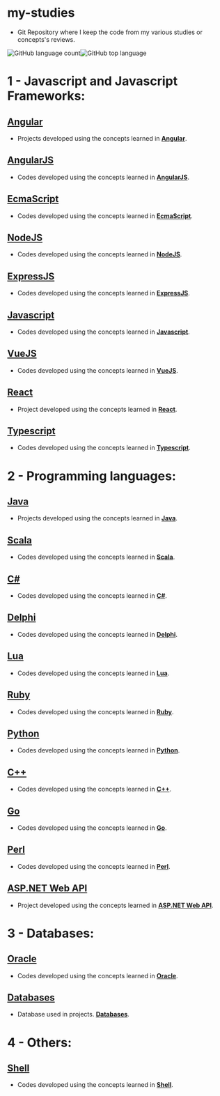 # my-studies
- Git Repository where I keep the code from my various studies or concepts's reviews.

![GitHub language count](https://img.shields.io/github/languages/count/anderson-81/my-studies)![GitHub top language](https://img.shields.io/github/languages/top/anderson-81/my-studies)

# 1 - Javascript and Javascript Frameworks:

## [Angular](https://github.com/anderson-81/my-studies/tree/master/angular)
* Projects developed using the concepts learned in [**Angular**](https://github.com/anderson-81/my-studies/tree/master/angular).
## [AngularJS](https://github.com/anderson-81/my-studies/tree/angularjs)
* Codes developed using the concepts learned in [**AngularJS**](https://github.com/anderson-81/my-studies/tree/master/angularjs).
## [EcmaScript](https://github.com/anderson-81/my-studies/tree/ecmascript)
* Codes developed using the concepts learned in [**EcmaScript**](https://github.com/anderson-81/my-studies/tree/master/delphi).
## [NodeJS](https://github.com/anderson-81/my-studies/tree/nodejs)
* Codes developed using the concepts learned in [**NodeJS**](https://github.com/anderson-81/my-studies/tree/master/nodejs).
## [ExpressJS](https://github.com/anderson-81/my-studies/tree/expressjs)
* Codes developed using the concepts learned in [**ExpressJS**](https://github.com/anderson-81/my-studies/tree/master/expressjs).
## [Javascript](https://github.com/anderson-81/my-studies/tree/javascript)
* Codes developed using the concepts learned in [**Javascript**](https://github.com/anderson-81/my-studies/tree/master/javascript).
## [VueJS](https://github.com/anderson-81/my-studies/tree/vuejs)
* Codes developed using the concepts learned in [**VueJS**](https://github.com/anderson-81/my-studies/tree/master/vuejs).
## [React](https://github.com/anderson-81/my-studies/tree/master/react)
* Project developed using the concepts learned in [**React**](https://github.com/anderson-81/my-studies/tree/master/react).
## [Typescript](https://github.com/anderson-81/my-studies/tree/master/typescript/typescript-studies)
* Codes developed using the concepts learned in [**Typescript**](https://github.com/anderson-81/my-studies/tree/master/typescript/typescript-studies).

# 2 - Programming languages:

## [Java](https://github.com/anderson-81/my-studies/tree/master/java)
* Projects developed using the concepts learned in [**Java**](https://github.com/anderson-81/my-studies/tree/master/java).
## [Scala](https://github.com/anderson-81/my-studies/tree/master/scala/tutorialspoint)
* Codes developed using the concepts learned in [**Scala**](https://github.com/anderson-81/my-studies/tree/master/scala/tutorialspoint).
## [C#](https://github.com/anderson-81/my-studies/tree/master/csharp)
* Codes developed using the concepts learned in [**C#**](https://github.com/anderson-81/my-studies/tree/master/csharp).
## [Delphi](https://github.com/anderson-81/my-studies/tree/delphi)
* Codes developed using the concepts learned in [**Delphi**](https://github.com/anderson-81/my-studies/tree/master/delphi).
## [Lua](https://github.com/anderson-81/my-studies/tree/lua)
* Codes developed using the concepts learned in [**Lua**](https://github.com/anderson-81/my-studies/tree/master/lua).
## [Ruby](https://github.com/anderson-81/my-studies/tree/master/ruby)
* Codes developed using the concepts learned in [**Ruby**](https://github.com/anderson-81/my-studies/tree/master/ruby).
## [Python](https://github.com/anderson-81/my-studies/tree/master/python)
* Codes developed using the concepts learned in [**Python**](https://github.com/anderson-81/my-studies/tree/master/python).
## [C++](https://github.com/anderson-81/my-studies/tree/c++)
* Codes developed using the concepts learned in [**C++**](https://github.com/anderson-81/my-studies/tree/master/c++).
## [Go](https://github.com/anderson-81/my-studies/tree/master/go)
* Codes developed using the concepts learned in [**Go**](https://github.com/anderson-81/my-studies/tree/master/go).
## [Perl](https://github.com/anderson-81/my-studies/tree/master/perl/PerlStudies)
* Codes developed using the concepts learned in [**Perl**](https://github.com/anderson-81/my-studies/tree/master/perl/PerlStudies).
## [ASP.NET Web API](https://github.com/anderson-81/my-studies/tree/master/webapi/BlogProject)
* Project developed using the concepts learned in [**ASP.NET Web API**](https://github.com/anderson-81/my-studies/tree/master/webapi/BlogProject).

# 3 - Databases:

## [Oracle](https://github.com/anderson-81/my-studies/tree/oracle)
* Codes developed using the concepts learned in [**Oracle**](https://github.com/anderson-81/my-studies/tree/master/oracle).
## [Databases](https://github.com/anderson-81/my-studies/tree/databases)
* Database used in projects. [**Databases**](https://github.com/anderson-81/my-studies/tree/master/databases).

# 4 - Others:

## [Shell](https://github.com/anderson-81/my-studies/tree/shell)
* Codes developed using the concepts learned in [**Shell**](https://github.com/anderson-81/my-studies/tree/master/shell).
